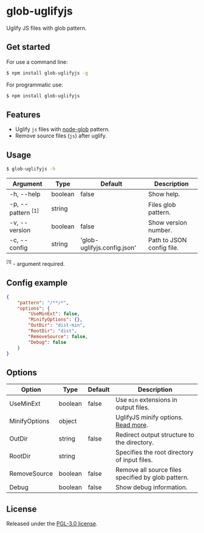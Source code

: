 glob-uglifyjs
===========
Uglify JS files with glob pattern.


## Get started

For use a command line:
```sh
$ npm install glob-uglifyjs -g
```
For programmatic use:
```sh
$ npm install glob-uglifyjs
```

## Features
 - Uglify `js` files with [node-glob](https://github.com/isaacs/node-glob) pattern.
 - Remove source files (`js`) after uglify.


## Usage
```sh
$ glob-uglifyjs -h
```

| Argument                       | Type    | Default                     | Description                |
|--------------------------------|---------|-----------------------------|----------------------------|
|  -h, --help                    | boolean | false                       | Show help.                 | 
|  -p, --pattern <sup>[1]</sup>  | string  |                             | Files glob pattern.        | 
|  -v, --version                 | boolean | false                       | Show version number.       | 
|  -c, --config                  | string  | 'glob-uglifyjs.config.json' | Path to JSON config file.  | 

<sup>[1]</sup> - argument required.


## Config example
```json
{
    "pattern": "/**/*",
    "options": {
        "UseMinExt": false,
        "MinifyOptions": {},
        "OutDir": "dist-min",
        "RootDir": "dist",
        "RemoveSource": false,
        "Debug": false
    }
}
```


## Options
| Option                         | Type    | Default                     | Description                                                                |
|--------------------------------|---------|-----------------------------|----------------------------------------------------------------------------|
|  UseMinExt                     | boolean | false                       | Use `min` extensions in output files.                                      | 
|  MinifyOptions                 | object  |                             | UglifyJS minify options. [Read more](https://github.com/mishoo/UglifyJS2). |
|  OutDir                        | string  | false                       | Redirect output structure to the directory.                                |
|  RootDir                       | string  |                             | Specifies the root directory of input files.                               |
|  RemoveSource                  | boolean | false                       | Remove all source files specified by glob pattern.                         |
|  Debug                         | boolean | false                       | Show debug information.                                                    |


## License
Released under the [PGL-3.0 license](LICENSE).
